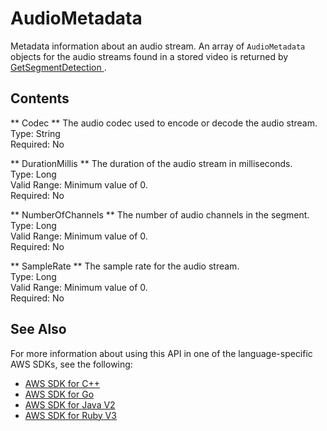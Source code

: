 # AudioMetadata<a name="API_AudioMetadata"></a>

Metadata information about an audio stream\. An array of `AudioMetadata` objects for the audio streams found in a stored video is returned by [ GetSegmentDetection ](API_GetSegmentDetection.md)\. 

## Contents<a name="API_AudioMetadata_Contents"></a>

 ** Codec **   <a name="rekognition-Type-AudioMetadata-Codec"></a>
The audio codec used to encode or decode the audio stream\.   
Type: String  
Required: No

 ** DurationMillis **   <a name="rekognition-Type-AudioMetadata-DurationMillis"></a>
The duration of the audio stream in milliseconds\.  
Type: Long  
Valid Range: Minimum value of 0\.  
Required: No

 ** NumberOfChannels **   <a name="rekognition-Type-AudioMetadata-NumberOfChannels"></a>
The number of audio channels in the segment\.  
Type: Long  
Valid Range: Minimum value of 0\.  
Required: No

 ** SampleRate **   <a name="rekognition-Type-AudioMetadata-SampleRate"></a>
The sample rate for the audio stream\.  
Type: Long  
Valid Range: Minimum value of 0\.  
Required: No

## See Also<a name="API_AudioMetadata_SeeAlso"></a>

For more information about using this API in one of the language\-specific AWS SDKs, see the following:
+  [ AWS SDK for C\+\+](https://docs.aws.amazon.com/goto/SdkForCpp/rekognition-2016-06-27/AudioMetadata) 
+  [ AWS SDK for Go](https://docs.aws.amazon.com/goto/SdkForGoV1/rekognition-2016-06-27/AudioMetadata) 
+  [ AWS SDK for Java V2](https://docs.aws.amazon.com/goto/SdkForJavaV2/rekognition-2016-06-27/AudioMetadata) 
+  [ AWS SDK for Ruby V3](https://docs.aws.amazon.com/goto/SdkForRubyV3/rekognition-2016-06-27/AudioMetadata) 